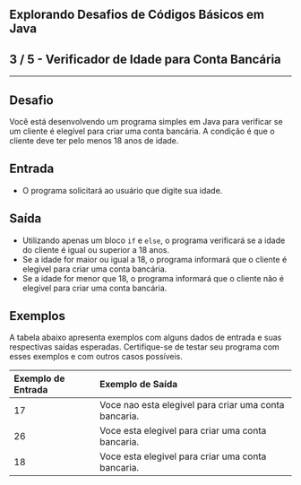 Explorando Desafios de Códigos Básicos em Java
----------------------------------------------
3 / 5 - Verificador de Idade para Conta Bancária
------------------------------------------------

* * *

Desafio
-------

Você está desenvolvendo um programa simples em Java para verificar se um cliente é elegível para criar uma conta
bancária. A condição é que o cliente deve ter pelo menos 18 anos de idade.

Entrada
-------

* O programa solicitará ao usuário que digite sua idade.

Saída
-----

* Utilizando apenas um bloco `if` e `else`, o programa verificará se a idade do cliente é igual ou superior a 18 anos.
* Se a idade for maior ou igual a 18, o programa informará que o cliente é elegível para criar uma conta bancária.
* Se a idade for menor que 18, o programa informará que o cliente não é elegível para criar uma conta bancária.

Exemplos
--------

A tabela abaixo apresenta exemplos com alguns dados de entrada e suas respectivas saídas esperadas. Certifique-se de
testar seu programa com esses exemplos e com outros casos possíveis.

| Exemplo de Entrada | Exemplo de Saída                                      |
|:-------------------|:------------------------------------------------------|
| 17                 | Voce nao esta elegivel para criar uma conta bancaria. |
| 26                 | Voce esta elegivel para criar uma conta bancaria.     |
| 18                 | Voce esta elegivel para criar uma conta bancaria.     |

